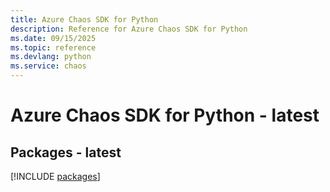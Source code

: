 ```yaml
---
title: Azure Chaos SDK for Python
description: Reference for Azure Chaos SDK for Python
ms.date: 09/15/2025
ms.topic: reference
ms.devlang: python
ms.service: chaos
---
```

# Azure Chaos SDK for Python - latest
## Packages - latest
[!INCLUDE [packages](chaos-index.md)]